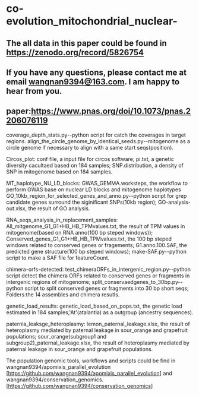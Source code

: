 # co-evolution_mitochondrial_nuclear-

## The all data in this paper could be found in https://zenodo.org/record/5826754
## If you have any questions, please contact me at email wangnan9394@163.com. I am happy to hear from you.

## paper:https://www.pnas.org/doi/10.1073/pnas.2206076119

coverage_depth_stats.py--python script for catch the coverages in target regions.
align_the_circle_genome_by_identical_seeds.py--mitogenome as a circle genome if necessary to align with a same start seqs(position).

Circos_plot:
conf file, a input file for circos software;
pi.txt, a genetic diversity cacultaed based on 184 samples;
SNP.distribution, a density of SNP in mitogenome based on 184 samples.

MT_haplotype_NU_LD_blocks:
GWAS_GEMMA.worksteps, the workflow to perform GWAS base on nuclear LD blocks and mitogenome haplotypes
GO_10kb_region_for_selected_genes_and_anno.py--python script for grep candidate genes surround the siginificant SNPs(10kb region);
GO-analysis-out.xlsx, the result of GO analysis.

RNA_seqs_analysis_in_replacement_samples:
All_mitgenome_G1_G1+HB_HB_TPMvalues.txt, the result of TPM values in mitogenome(based on RNA anno(100 bp steped windows));
Conserved_genes_G1_G1+HB_HB_TPMvalues.txt, the 100 bp steped windows related to conserved genes or fragements;
G1.anno.100.SAF, the predicted gene structure(100 bp steped windows); 
make-SAF.py--python script to make a SAF file for featureCount.

chimera-orfs-detected:
test_chimeraORFs_in_intergenic_region.py--python script detect the chimera ORFs related to conserved genes or fragments in intergenic regions of mitogenome;
split_conservaedgenes_to_30bp.py--python script to split conserved genes or fragments into 30 bp short seqs;
Folders:the 14 assembles and chimera resutls.

genetic_load_results:
genetic_load_based_on_pops.txt, the genetic load estimated in 184 samples,'At'(atalantia) as a outgroup (ancestry sequences).

paternla_leaksge_heteroplasmy:
lemon_paternal_leakage.xlsx, the result of heteroplasmy mediated by paternal leakage in sour_orange and grapefruit populations;
sour_orange(subgroup1 and subgroup2)_paternal_leakage.xlsx, the result of heteroplasmy mediated by paternal leakage in sour_orange and grapefruit populations.

The population genomic tools, workflows and scripts could be find in wangnan9394/apomixis_parallel_evolution [https://github.com/wangnan9394/apomixis_parallel_evolution] and wangnan9394/conservation_genomics.
[https://github.com/wangnan9394/conservation_genomics]
